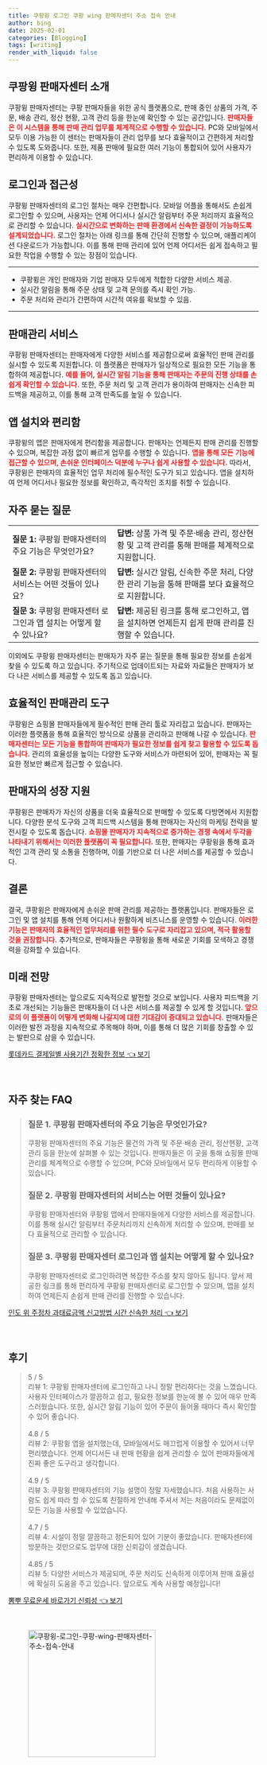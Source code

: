 ```yaml
---
title: 쿠팡윙 로그인 쿠팡 wing 판매자센터 주소 접속 안내
author: bing
date: 2025-02-01
categories: [Blogging]
tags: [writing]
render_with_liquid: false
---
```



<h2 id='쿠팡윙_판매자센터_소개'>쿠팡윙 판매자센터 소개</h2>

<p>쿠팡윙 판매자센터는 쿠팡 판매자들을 위한 공식 플랫폼으로, 판매 중인 상품의 가격, 주문, 배송 관리, 정산 현황, 고객 관리 등을 한눈에 확인할 수 있는 공간입니다. <b><span style="color: #ee2323;">판매자들은 이 시스템을 통해 판매 관리 업무를 체계적으로 수행할 수 있습니다.</span></b> PC와 모바일에서 모두 이용 가능한 이 센터는 판매자들이 관리 업무를 보다 효율적이고 간편하게 처리할 수 있도록 도와줍니다. 또한, 제품 판매에 필요한 여러 기능이 통합되어 있어 사용자가 편리하게 이용할 수 있습니다.</p>

<h2 id='로그인과_접근성'>로그인과 접근성</h2>

<p>쿠팡윙 판매자센터의 로그인 절차는 매우 간편합니다. 모바일 어플을 통해서도 손쉽게 로그인할 수 있으며, 사용자는 언제 어디서나 실시간 알림부터 주문 처리까지 효율적으로 관리할 수 있습니다. <b><span style="color: #ee2323;">실시간으로 변화하는 판매 환경에서 신속한 결정이 가능하도록 설계되었습니다.</span></b> 로그인 절차는 아래 링크를 통해 간단히 진행할 수 있으며, 애플리케이션 다운로드가 가능합니다. 이를 통해 판매 관리에 있어 언제 어디서든 쉽게 접속하고 필요한 작업을 수행할 수 있는 장점이 있습니다.</p>

<hr />

<ul>
    <li>쿠팡윙은 개인 판매자와 기업 판매자 모두에게 적합한 다양한 서비스 제공.</li>
    <li>실시간 알림을 통해 주문 상태 및 고객 문의를 즉시 확인 가능.</li>
    <li>주문 처리와 관리가 간편하여 시간적 여유를 확보할 수 있음.</li>
</ul>

<hr />

<h2 id='판매관리_서비스'>판매관리 서비스</h2>

<p>쿠팡윙 판매자센터는 판매자에게 다양한 서비스를 제공함으로써 효율적인 판매 관리를 실시할 수 있도록 지원합니다. 이 플랫폼은 판매자가 일상적으로 필요한 모든 기능을 통합하여 제공합니다. <b><span style="color: #ee2323;">예를 들어, 실시간 알림 기능을 통해 판매자는 주문의 진행 상태를 손쉽게 확인할 수 있습니다.</span></b> 또한, 주문 처리 및 고객 관리가 용이하여 판매자는 신속한 피드백을 제공하고, 이를 통해 고객 만족도를 높일 수 있습니다.</p>

<h2 id='앱_설치와_편리함'>앱 설치와 편리함</h2>

<p>쿠팡윙의 앱은 판매자에게 편리함을 제공합니다. 판매자는 언제든지 판매 관리를 진행할 수 있으며, 복잡한 과정 없이 빠르게 업무를 수행할 수 있습니다. <b><span style="color: #ee2323;">앱을 통해 모든 기능에 접근할 수 있으며, 손쉬운 인터페이스 덕분에 누구나 쉽게 사용할 수 있습니다.</span></b> 따라서, 쿠팡윙은 판매자의 효율적인 업무 처리에 필수적인 도구가 되고 있습니다. 앱을 설치하여 언제 어디서나 필요한 정보를 확인하고, 즉각적인 조치를 취할 수 있습니다.</p>

<h2 id='자주_묻는_질문'>자주 묻는 질문</h2>

<table>
    <tr>
        <td><b>질문 1:</b> 쿠팡윙 판매자센터의 주요 기능은 무엇인가요?</td>
        <td><b>답변:</b> 상품 가격 및 주문·배송 관리, 정산현황 및 고객 관리를 통해 판매를 체계적으로 지원합니다.</td>
    </tr>
    <tr>
        <td><b>질문 2:</b> 쿠팡윙 판매자센터의 서비스는 어떤 것들이 있나요?</td>
        <td><b>답변:</b> 실시간 알림, 신속한 주문 처리, 다양한 관리 기능을 통해 판매를 보다 효율적으로 지원합니다.</td>
    </tr>
    <tr>
        <td><b>질문 3:</b> 쿠팡윙 판매자센터 로그인과 앱 설치는 어떻게 할 수 있나요?</td>
        <td><b>답변:</b> 제공된 링크를 통해 로그인하고, 앱을 설치하면 언제든지 쉽게 판매 관리를 진행할 수 있습니다.</td>
    </tr>
</table>

<p>이외에도 쿠팡윙 판매자센터는 판매자가 자주 묻는 질문을 통해 필요한 정보를 손쉽게 찾을 수 있도록 하고 있습니다. 주기적으로 업데이트되는 자료와 자료들은 판매자가 보다 나은 서비스를 제공할 수 있도록 돕고 있습니다.</p>

<h2 id='효율적인_판매관리_도구'>효율적인 판매관리 도구</h2>

<p>쿠팡윙은 쇼핑몰 판매자들에게 필수적인 판매 관리 툴로 자리잡고 있습니다. 판매자는 이러한 플랫폼을 통해 효율적인 방식으로 상품을 관리하고 판매해 나갈 수 있습니다. <b><span style="color: #ee2323;">판매자센터는 모든 기능을 통합하여 판매자가 필요한 정보를 쉽게 찾고 활용할 수 있도록 돕습니다.</span></b> 관리의 효율성을 높이는 다양한 도구와 서비스가 마련되어 있어, 판매자는 꼭 필요한 정보만 빠르게 접근할 수 있습니다.</p>

<h2 id='판매자의_성장_지원'>판매자의 성장 지원</h2>

<p>쿠팡윙은 판매자가 자신의 상품을 더욱 효율적으로 판매할 수 있도록 다방면에서 지원합니다. 다양한 분석 도구와 고객 피드백 시스템을 통해 판매자는 자신의 마케팅 전략을 발전시킬 수 있도록 돕습니다. <b><span style="color: #ee2323;">쇼핑몰 판매자가 지속적으로 증가하는 경쟁 속에서 두각을 나타내기 위해서는 이러한 플랫폼이 꼭 필요합니다.</span></b> 또한, 판매자는 쿠팡윙을 통해 효과적인 고객 관리 및 소통을 진행하며, 이를 기반으로 더 나은 서비스를 제공할 수 있습니다.</p>

<h2 id='결론'>결론</h2>

<p>결국, 쿠팡윙은 판매자에게 손쉬운 판매 관리를 제공하는 플랫폼입니다. 판매자들은 로그인 및 앱 설치를 통해 언제 어디서나 원활하게 비즈니스를 운영할 수 있습니다. <b><span style="color: #ee2323;">이러한 기능은 판매자의 효율적인 업무처리를 위한 필수 도구로 자리잡고 있으며, 적극 활용할 것을 권장합니다.</span></b> 추가적으로, 판매자들은 쿠팡윙을 통해 새로운 기회를 모색하고 경쟁력을 강화할 수 있습니다.</p>

<h2 id='미래_전망'>미래 전망</h2>

<p>쿠팡윙 판매자센터는 앞으로도 지속적으로 발전할 것으로 보입니다. 사용자 피드백을 기초로 개선되는 기능들은 판매자들이 더 나은 서비스를 제공할 수 있게 할 것입니다. <b><span style="color: #ee2323;">앞으로의 이 플랫폼이 어떻게 변화해 나갈지에 대한 기대감이 증대되고 있습니다.</span></b> 판매자들은 이러한 발전 과정을 지속적으로 주목해야 하며, 이를 통해 더 많은 기회를 창출할 수 있는 발판으로 삼을 수 있습니다.</p>


<p><a class="click-button" title="롯데카드 결제일별 사용기간 정확한 정보" href="https://afficreate.github.io/posts/%EB%A1%AF%EB%8D%B0%EC%B9%B4%EB%93%9C-%EA%B2%B0%EC%A0%9C%EC%9D%BC%EB%B3%84-%EC%82%AC%EC%9A%A9%EA%B8%B0%EA%B0%84-%EC%A0%95%ED%99%95%ED%95%9C-%EC%A0%95%EB%B3%B4/" rel="dofollow">롯데카드 결제일별 사용기간 정확한 정보 👈 보기</a></p><br>
<h2 id='자주_찾는_FAQ'>자주 찾는 FAQ</h2>
<div itemscope="" itemtype="https://schema.org/FAQPage"> 
<blockquote> 
<div itemscope="" itemprop="mainEntity" itemtype="https://schema.org/Question"> 
<h3 itemprop="name">질문 1. 쿠팡윙 판매자센터의 주요 기능은 무엇인가요?</h3> 
<div itemscope="" itemprop="acceptedAnswer" itemtype="https://schema.org/Answer"> 
<span itemprop="text"> 
<p>쿠팡윙 판매자센터의 주요 기능은 물건의 가격 및 주문·배송 관리, 정산현황, 고객관리 등을 한눈에 살펴볼 수 있는 것입니다. 판매자들은 이 곳을 통해 쇼핑몰 판매 관리를 체계적으로 수행할 수 있으며, PC와 모바일에서 모두 편리하게 이용할 수 있습니다.</p> 
</span> 
</div> 
</div> 

<div itemscope="" itemprop="mainEntity" itemtype="https://schema.org/Question"> 
<h3 itemprop="name">질문 2. 쿠팡윙 판매자센터의 서비스는 어떤 것들이 있나요?</h3> 
<div itemscope="" itemprop="acceptedAnswer" itemtype="https://schema.org/Answer"> 
<span itemprop="text"> 
<p>쿠팡윙 판매자센터와 쿠팡윙 앱에서 판매자들에게 다양한 서비스를 제공합니다. 이를 통해 실시간 알림부터 주문처리까지 신속하게 처리할 수 있으며, 판매를 보다 효율적으로 관리할 수 있습니다.</p> 
</span> 
</div> 
</div> 

<div itemscope="" itemprop="mainEntity" itemtype="https://schema.org/Question"> 
<h3 itemprop="name">질문 3. 쿠팡윙 판매자센터 로그인과 앱 설치는 어떻게 할 수 있나요?</h3> 
<div itemscope="" itemprop="acceptedAnswer" itemtype="https://schema.org/Answer"> 
<span itemprop="text"> 
<p>쿠팡윙 판매자센터로 로그인하려면 복잡한 주소를 찾지 않아도 됩니다. 앞서 제공한 링크를 통해 편리하게 쿠팡윙 판매자센터로 로그인할 수 있으며, 앱을 설치하여 언제든지 손쉽게 판매 관리를 진행할 수 있습니다.</p> 
</span> 
</div> 
</div> 
</blockquote> 
</div>
<p><a class="click-button" title="인도 위 주정차 과태료금액 신고방법 시간 신속한 처리" href="https://afficreate.github.io/posts/%EC%9D%B8%EB%8F%84-%EC%9C%84-%EC%A3%BC%EC%A0%95%EC%B0%A8-%EA%B3%BC%ED%83%9C%EB%A3%8C%EA%B8%88%EC%95%A1-%EC%8B%A0%EA%B3%A0%EB%B0%A9%EB%B2%95-%EC%8B%9C%EA%B0%84-%EC%8B%A0%EC%86%8D%ED%95%9C-%EC%B2%98%EB%A6%AC/" rel="dofollow">인도 위 주정차 과태료금액 신고방법 시간 신속한 처리 👈 보기</a></p><br>
<h2 id='후기'>후기</h2>
<div itemscope itemtype="https://schema.org/Product">
  <blockquote>
  <div itemprop="review" itemscope itemtype="https://schema.org/Review">
      <div itemprop="reviewRating" itemscope itemtype="https://schema.org/Rating"> <span itemprop="ratingValue">5</span> / <span itemprop="bestRating">5</span> </div>
      <span itemprop="reviewBody">리뷰 1: 쿠팡윙 판매자센터에 로그인하고 나니 정말 편리하다는 것을 느꼈습니다. 사용자 인터페이스가 깔끔하고 쉽고, 필요한 정보를 한눈에 볼 수 있어 매우 만족스러웠습니다. 또한, 실시간 알림 기능이 있어 주문이 들어올 때마다 즉시 확인할 수 있어 좋습니다.</span>
  </div>
  <br>
  <div itemprop="review" itemscope itemtype="https://schema.org/Review">
      <div itemprop="reviewRating" itemscope itemtype="https://schema.org/Rating"> <span itemprop="ratingValue">4.8</span> / <span itemprop="bestRating">5</span> </div>
      <span itemprop="reviewBody">리뷰 2: 쿠팡윙 앱을 설치했는데, 모바일에서도 매끄럽게 이용할 수 있어서 너무 편리했습니다. 언제 어디서든 내 판매 현황을 쉽게 관리할 수 있어 판매자들에게 진짜 좋은 도구라고 생각합니다.</span>
  </div>
  <br>
  <div itemprop="review" itemscope itemtype="https://schema.org/Review">
      <div itemprop="reviewRating" itemscope itemtype="https://schema.org/Rating"> <span itemprop="ratingValue">4.9</span> / <span itemprop="bestRating">5</span> </div>
      <span itemprop="reviewBody">리뷰 3: 쿠팡윙 판매자센터의 기능 설명이 정말 자세했습니다. 처음 사용하는 사람도 쉽게 따라 할 수 있도록 친절하게 안내해 주셔서 저는 처음이라도 문제없이 모든 기능을 사용할 수 있었습니다.</span>
  </div>
  <br>
  <div itemprop="review" itemscope itemtype="https://schema.org/Review">
      <div itemprop="reviewRating" itemscope itemtype="https://schema.org/Rating"> <span itemprop="ratingValue">4.7</span> / <span itemprop="bestRating">5</span> </div>
      <span itemprop="reviewBody">리뷰 4: 시설이 정말 깔끔하고 정돈되어 있어 기분이 좋았습니다. 판매자센터에 방문하는 것만으로도 업무에 대한 신뢰감이 생겼습니다.</span>
  </div>
  <br>
  <div itemprop="review" itemscope itemtype="https://schema.org/Review">
      <div itemprop="reviewRating" itemscope itemtype="https://schema.org/Rating"> <span itemprop="ratingValue">4.85</span> / <span itemprop="bestRating">5</span> </div>
      <span itemprop="reviewBody">리뷰 5: 다양한 서비스가 제공되며, 주문 처리도 신속하게 이루어져 판매 효율성에 확실히 도움을 주고 있습니다. 앞으로도 계속 사용할 예정입니다!</span>
  </div>
  </blockquote>
</div>
<p><a class="click-button" title="뽐뿌 무료운세 바로가기 신뢰성" href="https://afficreate.github.io/posts/%EB%BD%90%EB%BF%8C-%EB%AC%B4%EB%A3%8C%EC%9A%B4%EC%84%B8-%EB%B0%94%EB%A1%9C%EA%B0%80%EA%B8%B0-%EC%8B%A0%EB%A2%B0%EC%84%B1/" rel="dofollow">뽐뿌 무료운세 바로가기 신뢰성 👈 보기</a></p><br>
<figure class="image"><img src="https://afficreate.github.io/assets/img/thumbnail/쿠팡윙-로그인-쿠팡-wing-판매자센터-주소-접속-안내.webp" alt="쿠팡윙-로그인-쿠팡-wing-판매자센터-주소-접속-안내" width="256" height="256"></figure>